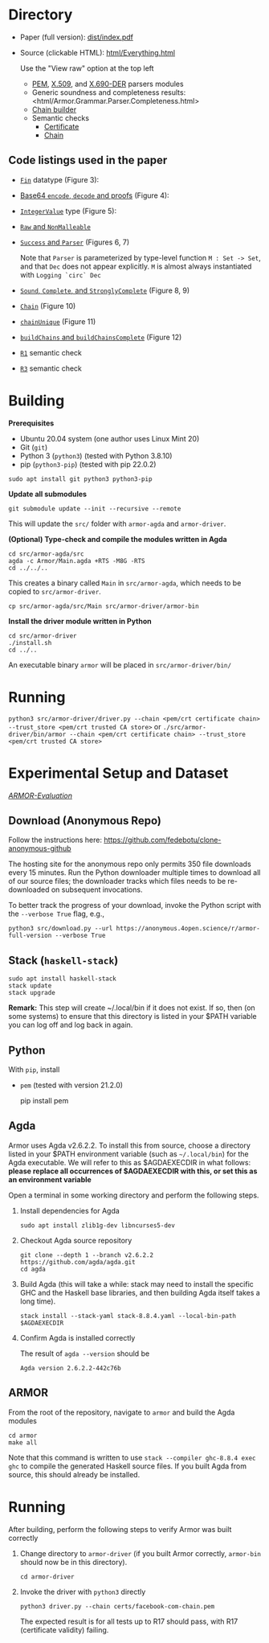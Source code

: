 

# Directory

-   Paper (full version): [dist/index.pdf](dist/index.pdf)
-   Source (clickable HTML): [html/Everything.html](html/Everything.html)
    
    Use the "View raw" option at the top left
    
    -   [PEM](html/Armor.Data.PEM.html), [X.509](html/Armor.Data.X509.html), and [X.690-DER](html/Armor.Data.X690-DER.html) parsers modules
    -   Generic soundness and completeness results:
        <html/Armor.Grammar.Parser.Completeness.html>
    -   [Chain builder](html/Armor.Data.X509.Semantic.Chain.Builder.html)
    -   Semantic checks
        -   [Certificate](html/Armor.Data.X509.Semantic.Cert.html)
        -   [Chain](html/Armor.Data.X509.Semantic.Chain.html)


## Code listings used in the paper

-   [`Fin`](html/Data.Fin.Base.html) datatype (Figure 3):

-   [Base64 `encode`, `decode` and proofs](html/Armor.Binary.Base64EncDec.html) (Figure 4):

-   [`IntegerValue`](html/Armor.Data.X690-DER.Int.TCB.html) type (Figure 5):

-   [`Raw` and `NonMalleable`](html/Armor.Grammar.Definitions.NonMalleable.Base.html)

-   [`Success` and `Parser`](html/Armor.Grammar.Parser.Core.html) (Figures 6, 7)
    
    Note that `Parser` is parameterized by type-level function `M : Set ->
         Set`, and that `Dec` does not appear explicitly. `M` is almost always
    instantiated with ``Logging `circ` Dec``

-   [`Sound`, `Complete`, and `StronglyComplete`](html/Armor.Grammar.Parser.Completeness.html) (Figure 8, 9)

-   [`Chain`](html/Armor.Data.X509.Semantic.Chain.TCB.html) (Figure 10)

-   [`chainUnique`](html/Armor.Data.X509.Semantic.Chain.Properties.html) (Figure 11)

-   [`buildChains` and `buildChainsComplete`](html/Armor.Data.X509.Semantic.Chain.Builder.html) (Figure 12)

-   [`R1`](html/Armor.Data.X509.Semantic.Cert.R1.html) semantic check

-   [`R3`](html/Armor.Data.X509.Semantic.Chain.R23.html) semantic check


# Building

**Prerequisites**

-   Ubuntu 20.04 system (one author uses Linux Mint 20)
-   Git (`git`)
-   Python 3 (`python3`) (tested with Python 3.8.10)
-   pip (`python3-pip`) (tested with pip 22.0.2)

```
sudo apt install git python3 python3-pip
```

**Update all submodules**
```
git submodule update --init --recursive --remote
```
This will update the `src/` folder with `armor-agda` and `armor-driver`.

**(Optional) Type-check and compile the modules written in Agda**
```
cd src/armor-agda/src
agda -c Armor/Main.agda +RTS -M8G -RTS
cd ../../..
```
This creates a binary called `Main` in `src/armor-agda`, which needs to be copied to `src/armor-driver`.

```
cp src/armor-agda/src/Main src/armor-driver/armor-bin
```

**Install the driver module written in Python**
```
cd src/armor-driver
./install.sh
cd ../..
```
An executable binary `armor` will be placed in `src/armor-driver/bin/`


# Running
`python3 src/armor-driver/driver.py --chain <pem/crt certificate chain> --trust_store <pem/crt trusted CA store>`
or
`./src/armor-driver/bin/armor --chain <pem/crt certificate chain> --trust_store <pem/crt trusted CA store>`


# Experimental Setup and Dataset
*[ARMOR-Evaluation](https://stonybrook365-my.sharepoint.com/:f:/g/personal/joyanta_debnath_stonybrook_edu/EmKh1KjaQABJghV2AaTT73sBqq7zULyzcMWG8Jpu06g6nw)*


## Download (Anonymous Repo)

Follow the instructions here:
<https://github.com/fedebotu/clone-anonymous-github>

The hosting site for the anonymous repo only permits 350 file downloads every
15 minutes. Run the Python downloader multiple times to download all of our
source files; the downloader tracks which files needs to be re-downloaded on
subsequent invocations.

To better track the progress of your download, invoke the Python script with
the `--verbose True` flag, e.g.,

    python3 src/download.py --url https://anonymous.4open.science/r/armor-full-version --verbose True


## Stack (`haskell-stack`)

    sudo apt install haskell-stack
    stack update
    stack upgrade

**Remark:** This step will create ~/.local/bin if it does not exist. If so,
then (on some systems) to ensure that this directory is listed in your $PATH
variable you can log off and log back in again.


## Python

With `pip`, install

-   `pem` (tested with version 21.2.0)

    pip install pem


## Agda

Armor uses Agda v2.6.2.2. To install this from source, choose a directory
listed in your $PATH environment variable (such as `~/.local/bin`) for the
Agda executable. We will refer to this as $AGDAEXECDIR in what follows:
**please replace all occurrences of $AGDAEXECDIR with this, or set this as
an environment variable**

Open a terminal in some working directory and perform the following steps. 

1.  Install dependencies for Agda
    
        sudo apt install zlib1g-dev libncurses5-dev
2.  Checkout Agda source repository
    
        git clone --depth 1 --branch v2.6.2.2 https://github.com/agda/agda.git
        cd agda
3.  Build Agda (this will take a while: stack may need to install the
    specific GHC and the Haskell base libraries, and then building Agda itself
    takes a long time).
    
        stack install --stack-yaml stack-8.8.4.yaml --local-bin-path $AGDAEXECDIR

4.  Confirm Agda is installed correctly
    
    The result of `agda --version` should be
    
        Agda version 2.6.2.2-442c76b


## ARMOR

From the root of the repository, navigate to `armor` and build the Agda modules

    cd armor
    make all

Note that this command is written to use `stack --compiler ghc-8.8.4 exec
   ghc` to compile the generated Haskell source files. If you built Agda from
source, this should already be installed.


# Running

After building, perform the following steps to verify Armor was built correctly

1.  Change directory to `armor-driver` (if you built Armor correctly,
    `armor-bin` should now be in this directory).
    
        cd armor-driver

2.  Invoke the driver with `python3` directly
    
        python3 driver.py --chain certs/facebook-com-chain.pem
    
    The expected result is for all tests up to R17 should pass, with R17
    (certificate validity) failing.

